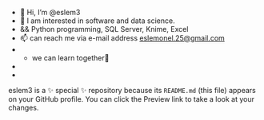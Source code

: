 - 👋 Hi, I’m @eslem3
- 👀 I am interested in software and data science.
- && Python programming, SQL Server, Knime, Excel  
- 📫  can reach me via  e-mail address eslemonel.25@gmail.com
- - we can learn together💞️
- 
- 
eslem3 is a ✨ special ✨ repository because its `README.md` (this file) appears on your GitHub profile.
You can click the Preview link to take a look at your changes.

